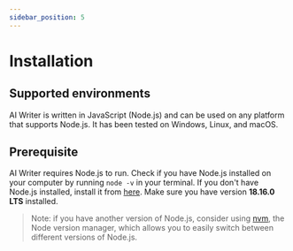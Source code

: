 ```yaml
---
sidebar_position: 5
---
```


# Installation

## Supported environments

AI Writer is written in JavaScript (Node.js) and can be used on any platform that supports Node.js. It has been tested on Windows, Linux, and macOS.

## Prerequisite

AI Writer requires Node.js to run. Check if you have Node.js installed on your computer by running `node -v` in your terminal. If you don't have Node.js installed, install it from [here](https://nodejs.org). Make sure you have version **18.16.0 LTS** installed.

> Note: if you have another version of Node.js, consider using [nvm](https://github.com/nvm-sh/nvm), the Node version manager, which allows you to easily switch between different versions of Node.js.
 
